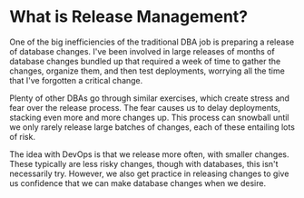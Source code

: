 # What is Release Management?
One of the big inefficiencies of the traditional DBA job is preparing a release of database changes. I've been involved in large releases of months of database changes bundled up that required a week of time to gather the changes, organize them, and then test deployments, worrying all the time that I've forgotten a critical change. 

Plenty of other DBAs go through similar exercises, which create stress and fear over the release process. The fear causes us to delay deployments, stacking even more and more changes up. This process can snowball until we only rarely release large batches of changes, each of these entailing lots of risk.

The idea with DevOps is that we release more often, with smaller changes. These typically are less risky changes, though with databases, this isn't necessarily try. However, we also get practice in releasing changes to give us confidence that we can make database changes when we desire.

